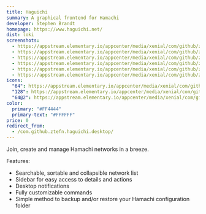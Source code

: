 ```yaml
---
title: Haguichi
summary: A graphical frontend for Hamachi
developer: Stephen Brandt
homepage: https://www.haguichi.net/
dist: loki
screenshots:
  - https://appstream.elementary.io/appcenter/media/xenial/com/github/ztefn.haguichi.desktop/74C70F7EF1E71238BA796C2F0B5CA67C/screenshots/image-1_orig.png
  - https://appstream.elementary.io/appcenter/media/xenial/com/github/ztefn.haguichi.desktop/74C70F7EF1E71238BA796C2F0B5CA67C/screenshots/image-2_orig.png
  - https://appstream.elementary.io/appcenter/media/xenial/com/github/ztefn.haguichi.desktop/74C70F7EF1E71238BA796C2F0B5CA67C/screenshots/image-3_orig.png
  - https://appstream.elementary.io/appcenter/media/xenial/com/github/ztefn.haguichi.desktop/74C70F7EF1E71238BA796C2F0B5CA67C/screenshots/image-4_orig.png
  - https://appstream.elementary.io/appcenter/media/xenial/com/github/ztefn.haguichi.desktop/74C70F7EF1E71238BA796C2F0B5CA67C/screenshots/image-5_orig.png
  - https://appstream.elementary.io/appcenter/media/xenial/com/github/ztefn.haguichi.desktop/74C70F7EF1E71238BA796C2F0B5CA67C/screenshots/image-6_orig.png
icons:
  "64": https://appstream.elementary.io/appcenter/media/xenial/com/github/ztefn.haguichi.desktop/74C70F7EF1E71238BA796C2F0B5CA67C/icons/64x64/com.github.ztefn.haguichi_com.github.ztefn.haguichi.png
  "128": https://appstream.elementary.io/appcenter/media/xenial/com/github/ztefn.haguichi.desktop/74C70F7EF1E71238BA796C2F0B5CA67C/icons/128x128/com.github.ztefn.haguichi_com.github.ztefn.haguichi.png
  "64@2": https://appstream.elementary.io/appcenter/media/xenial/com/github/ztefn.haguichi.desktop/74C70F7EF1E71238BA796C2F0B5CA67C/icons/64x64@2/com.github.ztefn.haguichi_com.github.ztefn.haguichi.png
color:
  primary: "#FF4444"
  primary-text: "#FFFFFF"
price: 0
redirect_from:
  - /com.github.ztefn.haguichi.desktop/
---
```


<p>Join, create and manage Hamachi networks in a breeze.</p>
<p>Features:</p>
<ul>
  <li>Searchable, sortable and collapsible network list</li>
  <li>Sidebar for easy access to details and actions</li>
  <li>Desktop notifications</li>
  <li>Fully customizable commands</li>
  <li>Simple method to backup and/or restore your Hamachi configuration folder</li>
</ul>